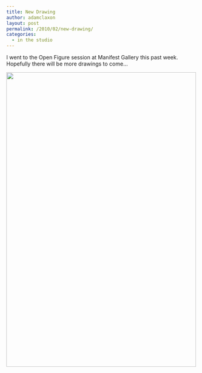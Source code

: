 ```yaml
---
title: New Drawing
author: adamclaxon
layout: post
permalink: /2010/02/new-drawing/
categories:
  - in the studio
---
```

I went to the Open Figure session at Manifest Gallery this past week.  Hopefully there will be more drawings to come&#8230;

[<img class="alignleft size-full wp-image-80" title="anna_20100202" src="http://emilycaito.com/wp-content/uploads/2011/02/anna_20100202.jpg" alt="" width="500" height="777" />][1]

 [1]: http://emilycaito.com/galleries/drawings/